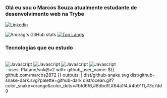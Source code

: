 ### Olá eu sou o Marcos Souza atualmente estudante de desenvolvimento web na Trybe

[![Linkedin](https://img.shields.io/badge/LinkedIn-0077B5?style=for-the-badge&logo=linkedin&logoColor=white)](https://www.linkedin.com/in/marcos-souza-a298a9209/)

![Anurag's GitHub stats](https://github-readme-stats.vercel.app/api?username=marcos2872&show_icons=true&theme=dark)
[![Top Langs](https://github-readme-stats.vercel.app/api/top-langs/?username=marcos2872&show_icons=true&theme=dark)](https://github.com/marcos2872/github-readme-stats)


### Tecnologias que eu estudo

<div style="display: inline_block"><br/>
 <img  alt="Javascript" src="https://img.shields.io/badge/JavaScript-F7DF1E?style=for-the-badge&logo=javascript&logoColor=black">
 <img  alt="Javascript" src="https://img.shields.io/badge/HTML5-E34F26?style=for-the-badge&logo=html5&logoColor=white">
 <img  alt="Javascript" src="https://img.shields.io/badge/CSS3-1572B6?style=for-the-badge&logo=css3&logoColor=white">
 <image alineg=center alt="Javascript" src="https://img.shields.io/badge/React-20232A?style=for-the-badge&logo=react&logoColor=61DAFB" />
 <div>
- uses: Platane/snk@v2
  with:
    github_user_name: ${{ github.com/marcos2872 }}
    outputs: |
      dist/github-snake.svg
      dist/github-snake-dark.svg?palette=github-dark
      dist/ocean.gif?color_snake=orange&color_dots=#bfd6f6,#8dbdff,#64a1f4,#4b91f1,#3c7dd9
 </div>
